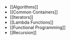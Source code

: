 - [[Algorithms]]
- [[Common Containers]]
- [[Iterators]]
- [[Lambda Functions]]
- [[Functional Programming]]
- [[Recursion]]